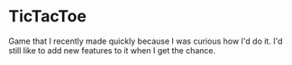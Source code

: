 # TicTacToe

Game that I recently made quickly because I was curious how I'd do it. I'd still like to add new features to it when I get the chance.
